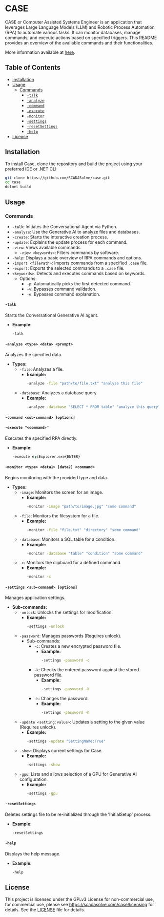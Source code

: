 # CASE

CASE or Computer Assisted Systems Engineer is an application that leverages Large Language Models (LLM) and Robotic Process Automation (RPA) to automate various tasks. It can monitor databases, manage commands, and execute actions based on specified triggers. This README provides an overview of the available commands and their functionalities.

More information available at [here](http://www.scadasolve.com/case/).

## Table of Contents

- [Installation](#installation)
- [Usage](#usage)
  - [Commands](#commands)
    - [`-talk`](#-talk)
    - [`-analyze`](#-analyze)
    - [`-command`](#-command)
    - [`-execute`](#-execute)
    - [`-monitor`](#-monitor)
    - [`-settings`](#-settings)
    - [`-resetSettings`](#resetsettings)
    - [`-help`](#help)
- [License](#license)

## Installation

To install Case, clone the repository and build the project using your preferred IDE or .NET CLI:

```sh
git clone https://github.com/SCADASolve/case.git
cd case
dotnet build
```
## Usage

### Commands

  - `-talk`: Initiates the Conversational Agent via Python.
  - `-analyze`: Use the Generative AI to analyze files and databases.
  - `-create`: Starts the interactive creation process.
  - `-update`: Explains the update process for each command.
  - `-view`: Views available commands.
    - `-view <keywords>`: Filters commands by software.
  - `-help`: Displays a basic overview of RPA commands and options.
  - `-import <filePath>`: Imports commands from a specified `.case` file.
  - `-export`: Exports the selected commands to a `.case` file.
  - `<keywords>`: Detects and executes commands based on keywords.
    - Options:
      - `-p`: Automatically picks the first detected command.
      - `-v`: Bypasses command validation.
      - `-e`: Bypasses command explanation.

#### `-talk`

Starts the Conversational Generative AI agent.

- **Example:**
  ```sh
  -talk

#### `-analyze <type> <data> <prompt>`

Analyzes the specified data.

- **Types:**
  - `-file`: Analyzes a file.
    - **Example:**
      ```sh
      -analyze -file "path/to/file.txt" "analyze this file"
      ```
  - `-database`: Analyzes a database query.
    - **Example:**
      ```sh
      -analyze -database "SELECT * FROM table" "analyze this query"
      ```
#### `-command <sub-command> [options]`

#### `-execute "<command>"`

Executes the specified RPA directly.

- **Example:**
  ```sh
  -execute e;sExplorer.exe{ENTER}
  ```
#### `-monitor <type> <data1> [data2] <command>`

Begins monitoring with the provided type and data.

- **Types:**
  - `-image`: Monitors the screen for an image.
    - **Example:**
      ```sh
      -monitor -image "path/to/image.jpg" "some command"
      ```
  - `-file`: Monitors the filesystem for a file.
    - **Example:**
      ```sh
      -monitor -file "file.txt" "directory" "some command"
      ```
  - `-database`: Monitors a SQL table for a condition.
    - **Example:**
      ```sh
      -monitor -database "table" "condition" "some command"
      ```
  - `-c`: Monitors the clipboard for a defined command.
    - **Example:**
      ```sh
      -monitor -c
      ```

#### `-settings <sub-command> [options]`

Manages application settings.

- **Sub-commands:**
  - `-unlock`: Unlocks the settings for modification.
    - **Example:**
      ```sh
      -settings -unlock
      ```
  - `-password`: Manages passwords (Requires unlock).
    - Sub-commands:
      - `-c`: Creates a new encrypted password file.
        - **Example:**
          ```sh
          -settings -password -c
          ```
      - `-k`: Checks the entered password against the stored password file.
        - **Example:**
          ```sh
          -settings -password -k
          ```
      - `-h`: Changes the password.
        - **Example:**
          ```sh
          -settings -password -h
          ```
  - `-update <setting:value>`: Updates a setting to the given value (Requires unlock).
    - **Example:**
      ```sh
      -settings -update "SettingName:True"
      ```
  - `-show`: Displays current settings for Case.
    - **Example:**
      ```sh
      -settings -show
      ```
  - `-gpu`: Lists and allows selection of a GPU for Generative AI configuration.
    - **Example:**
      ```sh
      -settings -gpu
      ```

#### `-resetSettings`

Deletes settings file to be re-initialized through the 'InitialSetup' process.

- **Example:**
  ```sh
  -resetSettings

#### `-help`

Displays the help message.

- **Example:**
  ```sh
  -help

## License

This project is licensed under the GPLv3 License for non-commercial use, for commercial use, please see https://scadasolve.com/case/licensing for details. See the [LICENSE](LICENSE) file for details.
